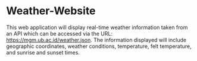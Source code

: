 # Weather-Website
This web application will display real-time weather information taken from an API which can be accessed via the URL: https://mgm.ub.ac.id/weather.json. The information displayed will include geographic coordinates, weather conditions, temperature, felt temperature, and sunrise and sunset times.
